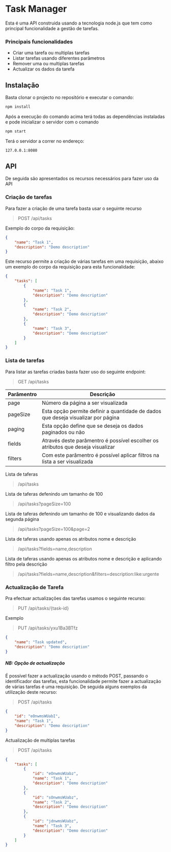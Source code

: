# Task Manager

Esta é uma API construida usando a tecnologia node.js que tem como principal funcionalidade a gestão de tarefas.

### Principais funcionalidades
- Criar uma tarefa ou multiplas tarefas
- Listar tarefas usando diferentes parâmetros
- Remover uma ou multiplas tarefas
- Actualizar os dados da tarefa


## Instalação
Basta clonar o projecto no repositório e executar o comando:

```sh
npm install
```

Após a execução do comando acima terá todas as dependências instaladas e pode inicializar o servidor com o comando

```sh
npm start
```

Terá o servidor a correr no endereço:
```sh
127.0.0.1:8080
```


## API
De seguida são apresentados os recursos necessários para fazer uso da API

### Criação de tarefas
Para fazer a criação de uma tarefa basta usar o seguinte recurso
> POST
> /api/tasks

Exemplo do corpo da requisição:
```json
{
    "name": "Task 1",
    "description": "Demo description"
}
```

Este recurso permite a criação de várias tarefas em uma requisição, abaixo um exemplo do corpo da requisição para esta funcionalidade:

```json
{
    "tasks": [
        {
            "name": "Task 1",
            "description": "Demo description"
        },
        {
            "name": "Task 2",
            "description": "Demo description"
        },
        {
            "name": "Task 3",
            "description": "Demo description"
        }
    ]
}
```

### Lista de tarefas
Para listar as tarefas criadas basta fazer uso do seguinte endpoint:
> GET
> /api/tasks


| Parâmentro | Descrição |
| ------ | ------ |
| page | Número da página a ser visualizada|
| pageSize | Esta opção permite definir a quantidade de dados que deseja visualizar por página |
| paging | Esta opção define que se deseja os dados paginados ou não |
| fields | Através deste parâmentro é possível escolher os atributos que deseja visualizar |
| filters | Com este parâmentro é possível aplicar filtros na lista a ser visualizada |

Lista de taferas
> /api/tasks

Lista de taferas defenindo um tamanho de 100
> /api/tasks?pageSize=100

Lista de taferas defenindo um tamanho de 100 e visualizando dados da segunda página
> /api/tasks?pageSize=100&page=2

Lista de taferas usando apenas os atributos nome e descrição
> /api/tasks?fields=name,description

Lista de taferas usando apenas os atributos nome e descrição e aplicando filtro pela descrição
> /api/tasks?fields=name,description&filters=description:like:urgente

### Actualização de Tarefa
Pra efectuar actualizações das tarefas usamos o seguinte recurso:
> PUT
> /api/tasks/{task-id}

Exemplo
> PUT
> /api/tasks/yxu1Ba3BTfz

```json
{
    "name": "Task updated",
    "description": "Demo description"
}
```

##### _NB: Opção de actualização_
É possível fazer a actualização usando o método POST, passando o identificador das tarefas, esta funcionalidade permite fazer a actualização de várias tarefas é uma requisição. De seguida alguns exemplos da utilização deste recurso:
> POST
> /api/tasks

```json
{
    "id": "eOnwmsWUabI",
    "name": "Task 1",
    "description": "Demo description"
}
```

Actualização de multiplas tarefas

> POST
> /api/tasks

```json
{
    "tasks": [
        {
            "id": "eOnwmsWUabz",
            "name": "Task 1",
            "description": "Demo description"
        },
        {
            "id": "sOnwmsWUabz",
            "name": "Task 2",
            "description": "Demo description"
        },
        {
            "id": "jdnwmsWUabz",
            "name": "Task 3",
            "description": "Demo description"
        }
    ]
}
```
